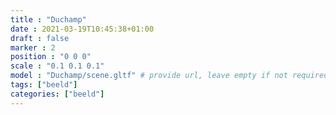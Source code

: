 ```yaml
---
title : "Duchamp"
date : 2021-03-19T10:45:38+01:00
draft : false
marker : 2
position : "0 0 0"
scale : "0.1 0.1 0.1"
model : "Duchamp/scene.gltf" # provide url, leave empty if not required
tags: ["beeld"]
categories: ["beeld"]
---
```

